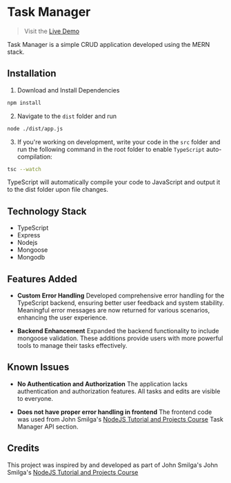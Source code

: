 # Task Manager

> Visit the [Live Demo]()

Task Manager is a simple CRUD application developed using the MERN stack.

## Installation

1. Download and Install Dependencies

```sh
npm install
```

2. Navigate to the `dist` folder and run

```sh
node ./dist/app.js
```

3. If you're working on development, write your code in the `src` folder and run the following command in the root folder to enable `TypeScript` auto-compilation:

```sh
tsc --watch
```

TypeScript will automatically compile your code to JavaScript and output it to the dist folder upon file changes.

## Technology Stack

- TypeScript
- Express
- Nodejs
- Mongoose
- Mongodb

## Features Added

- **Custom Error Handling**
  Developed comprehensive error handling for the TypeScript backend, ensuring better user feedback and system stability. Meaningful error messages are now returned for various scenarios, enhancing the user experience.

- **Backend Enhancement**
  Expanded the backend functionality to include mongoose validation. These additions provide users with more powerful tools to manage their tasks effectively.

## Known Issues

- **No Authentication and Authorization**
  The application lacks authentication and authorization features. All tasks and edits are visible to everyone.

- **Does not have proper error handling in frontend**
  The frontend code was used from John Smilga's [NodeJS Tutorial and Projects Course](https://www.udemy.com/course/nodejs-tutorial-and-projects-course/) Task Manager API section.

## Credits

This project was inspired by and developed as part of John Smilga's John Smilga's [NodeJS Tutorial and Projects Course](https://www.udemy.com/course/nodejs-tutorial-and-projects-course/)

```

```
